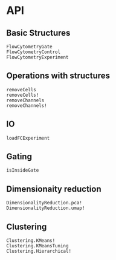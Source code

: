 # API

## Basic Structures

```@docs
FlowCytometryGate
FlowCytometryControl
FlowCytometryExperiment
```

## Operations with structures

```@docs
removeCells
removeCells!
removeChannels
removeChannels!
```

## IO

```@docs
loadFCExperiment
```

## Gating

```@docs
isInsideGate
```

## Dimensionaity reduction

```@docs
DimensionalityReduction.pca!
DimensionalityReduction.umap!
```
## Clustering

```@docs
Clustering.KMeans!
Clustering.KMeansTuning
Clustering.Hierarchical!
```